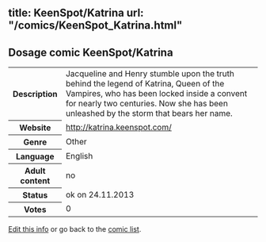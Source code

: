 title: KeenSpot/Katrina
url: "/comics/KeenSpot_Katrina.html"
---
Dosage comic KeenSpot/Katrina
-----------------------------------------

<p id="msg"></p>
<script type="text/javascript">
if (window.location.search === '?edit_info_mail=sent_ok') {
  var elem = document.getElementById("msg");
  elem.innerHTML = 'Edited information sucessfully sent for review, which is usually done daily. Thanks!';
  elem.className = 'ok';
}
</script>
<table class="comicinfo">
<tr>
<th>Description</th><td>Jacqueline and Henry stumble upon the truth behind the legend of Katrina, Queen of the Vampires, who has been locked inside a convent for nearly two centuries. Now she has been unleashed by the storm that bears her name.</td>
</tr>
<tr>
<th>Website</th><td><a href="http://katrina.keenspot.com/">http://katrina.keenspot.com/</a></td>
</tr>
<tr>
<th>Genre</th><td>Other</td>
</tr>
<tr>
<th>Language</th><td>English</td>
</tr>
<tr>
<th>Adult content</th><td>no</td>
</tr>
<tr>
<th>Status</th><td>ok on 24.11.2013</td>
</tr>
<tr>
<th>Votes</th><td>0</td>
</tr>
</table>

[Edit this info](KeenSpot_Katrina_edit.html) or go back to the [comic list](../comic-index.html).
